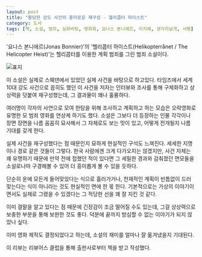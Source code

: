 ```yaml
---
layout: post
title: "황당한 강도 사건의 흥미로운 재구성 - 헬리콥터 하이스트"
category: 도서
tags: [책, 소설, 범죄, 실화바탕, 영화화, 요나스 본니에르, 이지혜, 생각의날개, 서평]
---
```


'요나스 본니에르(Jonas Bonnier)'의
'헬리콥터 하이스트(Helikopterrånet / The Helicopter Heist)'는
헬리콥터를 이용한 계획 범죄를 그린 범죄 소설이다.

![표지](https://lh3.googleusercontent.com/MP32vXvv0JBpTAP67vUM1FmmgAufk05YRyXAf0HmVapZ6Hg-QDj7CjtQBweQP5D6dCz2a-E8MWh6-Q=s480)

이 소설은 실제로 스웨덴에서 있었던 실제 사건을 바탕으로 하고있다.
타임즈에서 세계 10대 강도 사건으로 꼽히도 했던 이 사건을
저자는 인터뷰와 조사를 통해 구체화하고
상상력을 덧붙여 재구성했는데,
그 결과물이 꽤나 훌륭하다.

여러명이 각자의 사연으로 모여
한탕을 위해 조사하고 계획하고 하는 모습은
오락영화로 유명한 모 범죄 영화를 연상케 하기도 했다.
소설은 그보다 더 등장하는 인물 각각이나
장면 장면을 나름 꼼꼼히 묘사해서
그 자체로도 보는 맛이 있고,
어떻게 전개될지 나름 기대를 갖게 한다.

실제 사건을 재구성했다는 점 때문인지
묘하게 현실적인 구석도 느껴진다.
세세한 지명이나 경로 같은 것들이 그렇다.
한국 사람에겐 크게 다가오지는 않겠지만,
사건 자체는 꽤 유명하기 때문에
만약 전에 접했던 적이 있다면
그 세밀한 경과와 감춰졌던 면모들을 소설로나마 구경해볼 수 있어
더 흥미롭게 볼 수 있을 듯하다.

단순히 운에 모든게 들어맞았다는 식으로 흘러가거나,
천재적인 계획이 빈틈없이 드러 맞는다는 식이 아니라는 것도 현실적인 면에 한 몫 한다.
기본적으로는 가상의 이야기이면서도
실제로 그랬을 수 있겠다는 그 적당한 선을 꽤 잘 지킨 것 같다.

이미 결말을 알고 있다는 점 때문에 긴장감이 조금 떨어질 수도 있는데,
그걸 상상력으로 보충한 부분을 통해 보완한 것도 좋다.
덕분에 끝까지 방심할 수 없는 이야기가 되지 않았나 싶다.

이미 영화 제작도 결정되었다고 하는데,
소설의 재미를 얼마나 잘 옮겨냈을지 기대된다.



<div class="im im-info">
이 리뷰는 리뷰어스 클럽을 통해 출판사로부터 책을 받고 작성했다.
</div>

